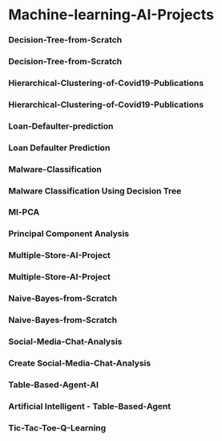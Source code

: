 # Machine-learning-AI-Projects
### Decision-Tree-from-Scratch
### Decision-Tree-from-Scratch
### Hierarchical-Clustering-of-Covid19-Publications
### Hierarchical-Clustering-of-Covid19-Publications
### Loan-Defaulter-prediction
### Loan Defaulter Prediction
### Malware-Classification
### Malware Classification Using Decision Tree
### Ml-PCA
### Principal Component Analysis
### Multiple-Store-AI-Project
### Multiple-Store-AI-Project
### Naive-Bayes-from-Scratch
### Naive-Bayes-from-Scratch
### Social-Media-Chat-Analysis
### Create Social-Media-Chat-Analysis
### Table-Based-Agent-AI
### Artificial Intelligent - Table-Based-Agent
### Tic-Tac-Toe-Q-Learning
